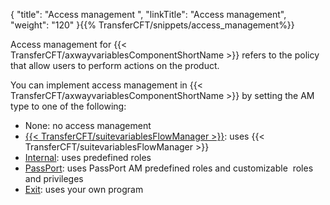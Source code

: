 {
    "title": "Access management ",
    "linkTitle": "Access management",
    "weight": "120"
}{{% TransferCFT/snippets/access_management%}}

Access management for {{< TransferCFT/axwayvariablesComponentShortName  >}} refers to the policy that allow users to perform actions on the product.

You can implement access management in {{< TransferCFT/axwayvariablesComponentShortName  >}} by setting the AM type to one of the following:

- None: no access management
- [{{< TransferCFT/suitevariablesFlowManager  >}}](fm_access_management): uses {{< TransferCFT/suitevariablesFlowManager  >}}
- [Internal](uconf_internal_am): uses predefined roles
- [PassPort](about_passport_am): uses PassPort AM predefined roles and customizable  roles and privileges
- [Exit](am_exits): uses your own program
